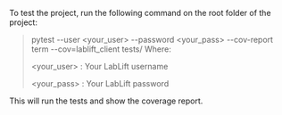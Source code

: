 To test the project, run the following command on the root folder of the project:

> pytest --user <your_user> --password <your_pass> --cov-report term --cov=lablift_client tests/
> Where:
>
>    <your_user> : Your LabLift username
>
>    <your_pass> : Your LabLift password

This will run the tests and show the coverage report. 
